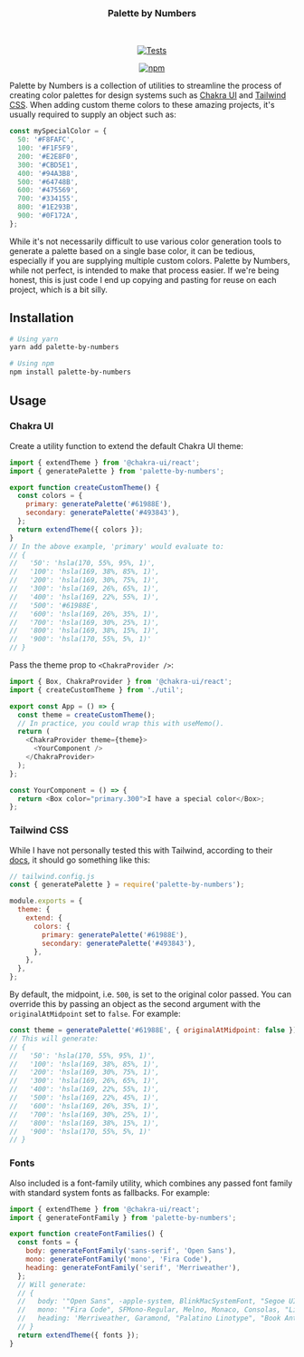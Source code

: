 <div align="center">
    <br/>
    <h3>Palette by Numbers</h3>
    <br/>

[![Tests](https://img.shields.io/github/workflow/status/checktheroads/palette-by-numbers/Tests?label=Tests&style=for-the-badge)](https://github.com/checktheroads/site/actions?query=workflow%3A%Tests%22)

[![npm](https://img.shields.io/npm/v/palette-by-numbers?style=for-the-badge)](https://npmjs.com/package/palette-by-numbers)

</div>

Palette by Numbers is a collection of utilities to streamline the process of creating color palettes for design systems such as [Chakra UI](https://chakra-ui.com) and [Tailwind CSS](https://tailwindcss.com). When adding custom theme colors to these amazing projects, it's usually required to supply an object such as:

```js
const mySpecialColor = {
  50: '#F8FAFC',
  100: '#F1F5F9',
  200: '#E2E8F0',
  300: '#CBD5E1',
  400: '#94A3B8',
  500: '#64748B',
  600: '#475569',
  700: '#334155',
  800: '#1E293B',
  900: '#0F172A',
};
```

While it's not necessarily difficult to use various color generation tools to generate a palette based on a single base color, it can be tedious, especially if you are supplying multiple custom colors. Palette by Numbers, while not perfect, is intended to make that process easier. If we're being honest, this is just code I end up copying and pasting for reuse on each project, which is a bit silly.

## Installation

```bash
# Using yarn
yarn add palette-by-numbers

# Using npm
npm install palette-by-numbers
```

## Usage

### Chakra UI

Create a utility function to extend the default Chakra UI theme:

```js
import { extendTheme } from '@chakra-ui/react';
import { generatePalette } from 'palette-by-numbers';

export function createCustomTheme() {
  const colors = {
    primary: generatePalette('#61988E'),
    secondary: generatePalette('#493843'),
  };
  return extendTheme({ colors });
}
// In the above example, 'primary' would evaluate to:
// {
//   '50': 'hsla(170, 55%, 95%, 1)',
//   '100': 'hsla(169, 38%, 85%, 1)',
//   '200': 'hsla(169, 30%, 75%, 1)',
//   '300': 'hsla(169, 26%, 65%, 1)',
//   '400': 'hsla(169, 22%, 55%, 1)',
//   '500': '#61988E',
//   '600': 'hsla(169, 26%, 35%, 1)',
//   '700': 'hsla(169, 30%, 25%, 1)',
//   '800': 'hsla(169, 38%, 15%, 1)',
//   '900': 'hsla(170, 55%, 5%, 1)'
// }
```

Pass the theme prop to `<ChakraProvider />`:

```js
import { Box, ChakraProvider } from '@chakra-ui/react';
import { createCustomTheme } from './util';

export const App = () => {
  const theme = createCustomTheme();
  // In practice, you could wrap this with useMemo().
  return (
    <ChakraProvider theme={theme}>
      <YourComponent />
    </ChakraProvider>
  );
};

const YourComponent = () => {
  return <Box color="primary.300">I have a special color</Box>;
};
```

### Tailwind CSS

While I have not personally tested this with Tailwind, according to their [docs](https://tailwindcss.com/docs/theme#extending-the-default-theme), it should go something like this:

```js
// tailwind.config.js
const { generatePalette } = require('palette-by-numbers');

module.exports = {
  theme: {
    extend: {
      colors: {
        primary: generatePalette('#61988E'),
        secondary: generatePalette('#493843'),
      },
    },
  },
};
```

By default, the midpoint, i.e. `500`, is set to the original color passed. You can override this by passing an object as the second argument with the `originalAtMidpoint` set to `false`. For example:

```js
const theme = generatePalette('#61988E', { originalAtMidpoint: false });
// This will generate:
// {
//   '50': 'hsla(170, 55%, 95%, 1)',
//   '100': 'hsla(169, 38%, 85%, 1)',
//   '200': 'hsla(169, 30%, 75%, 1)',
//   '300': 'hsla(169, 26%, 65%, 1)',
//   '400': 'hsla(169, 22%, 55%, 1)',
//   '500': 'hsla(169, 22%, 45%, 1)',
//   '600': 'hsla(169, 26%, 35%, 1)',
//   '700': 'hsla(169, 30%, 25%, 1)',
//   '800': 'hsla(169, 38%, 15%, 1)',
//   '900': 'hsla(170, 55%, 5%, 1)'
// }
```

### Fonts

Also included is a font-family utility, which combines any passed font family with standard system fonts as fallbacks. For example:

```js
import { extendTheme } from '@chakra-ui/react';
import { generateFontFamily } from 'palette-by-numbers';

export function createFontFamilies() {
  const fonts = {
    body: generateFontFamily('sans-serif', 'Open Sans'),
    mono: generateFontFamily('mono', 'Fira Code'),
    heading: generateFontFamily('serif', 'Merriweather'),
  };
  // Will generate:
  // {
  //   body: '"Open Sans", -apple-system, BlinkMacSystemFont, "Segoe UI", Helvetica, Arial, sans-serif, "Apple Color Emoji", "Segoe UI Emoji", "Segoe UI Symbol"',
  //   mono: '"Fira Code", SFMono-Regular, Melno, Monaco, Consolas, "Liberation Mono", "Courier New", monospace',
  //   heading: 'Merriweather, Garamond, "Palatino Linotype", "Book Antiqua", Palatino, "Times New Roman", Times, serif',
  // }
  return extendTheme({ fonts });
}
```
